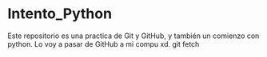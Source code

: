 # Intento_Python
Este repositorio es una practica de Git y GitHub, y también un comienzo con python.
Lo voy a pasar de GitHub a mi compu xd. git fetch
